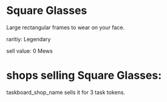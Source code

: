 # Square Glasses

Large rectangular frames to wear on your face.

raritiy: Legendary

sell value: 0 Mews

# shops selling Square Glasses:

taskboard_shop_name sells it for 3 task tokens.